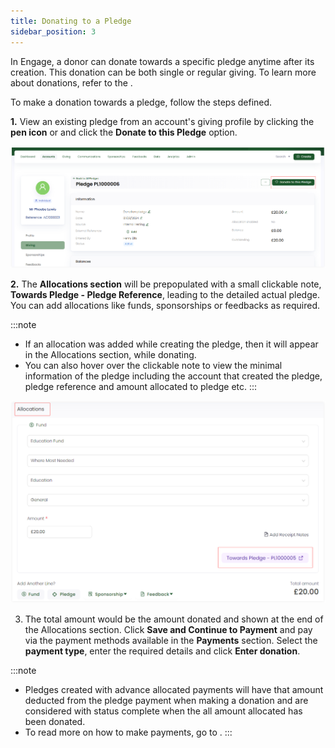 ```yaml
---
title: Donating to a Pledge
sidebar_position: 3
---
```


In Engage, a donor can donate towards a specific pledge anytime after its creation. This donation can be both single or regular giving. To learn more about donations, refer to the <K2Link route="docs/engage/donations/" text="Donations Documentation" isInternal/>.

To make a donation towards a pledge, follow the steps defined.

**1.** View an existing pledge from an account's giving profile by clicking the **pen icon** or <K2Link route="docs/engage/donations/allocations/pledges/search-pledge/" text="search for an existing pledge" isInternal/> and click the **Donate to this Pledge** option. 

![Donate to a Pledge](./donate-to-pledge.png)

**2.** The **Allocations section** will be prepopulated with a small clickable note, **Towards Pledge - Pledge Reference**, leading to the detailed actual pledge. You can add allocations like funds, sponsorships or feedbacks as required.

:::note
- If an allocation was added while creating the pledge, then it will appear in the Allocations section, while donating.
- You can also hover over the clickable note to view the minimal information of the pledge including the account that created the pledge, pledge reference and amount allocated to pledge etc.
:::

![Allocations section](./allocations-section.png)               

3. The total amount would be the amount donated and shown at the end of the Allocations section. Click **Save and Continue to Payment** and pay via the payment methods available in the **Payments** section. Select the **payment type**, enter the required details and click **Enter donation**.

:::note
- Pledges created with advance allocated payments will have that amount deducted from the pledge payment when making a donation and are considered with status complete when the all amount allocated has been donated.
- To read more on how to make payments, go to <K2Link route="docs/engage/donations/payments/payment-types/" text="Payment Types and Methods Documentation" isInternal/>.
:::
